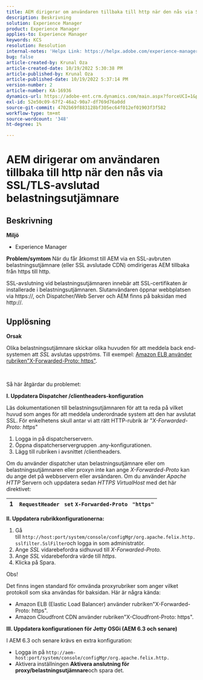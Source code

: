 ```yaml
---
title: AEM dirigerar om användaren tillbaka till http när den nås via SSL/TLS-avslutad belastningsutjämnare
description: Beskrivning
solution: Experience Manager
product: Experience Manager
applies-to: Experience Manager
keywords: KCS
resolution: Resolution
internal-notes: 'Helpx Link: https://helpx.adobe.com/experience-manager/kb/AEM-redirecting-back-to-http-on-accessed-via-SSL-terminated-Load-Balancer.html'
bug: false
article-created-by: Krunal Oza
article-created-date: 10/19/2022 5:30:38 PM
article-published-by: Krunal Oza
article-published-date: 10/19/2022 5:37:14 PM
version-number: 2
article-number: KA-16936
dynamics-url: https://adobe-ent.crm.dynamics.com/main.aspx?forceUCI=1&pagetype=entityrecord&etn=knowledgearticle&id=d23762bb-d34f-ed11-bba2-00224808679b
exl-id: 52e50c09-67f2-46a2-90a7-df769d76a0dd
source-git-commit: 4702b69f883128bf305ec64f012ef01903f3f582
workflow-type: tm+mt
source-wordcount: '348'
ht-degree: 1%

---
```


# AEM dirigerar om användaren tillbaka till http när den nås via SSL/TLS-avslutad belastningsutjämnare

## Beskrivning

<b>Miljö</b>
- Experience Manager



<b>Problem/symtom</b>
När du får åtkomst till AEM via en SSL-avbruten belastningsutjämnare (eller SSL avslutade CDN) omdirigeras AEM tillbaka från https till http.

SSL-avslutning vid belastningsutjämnaren innebär att SSL-certifikaten är installerade i belastningsutjämnaren. Slutanvändaren öppnar webbplatsen via https://, och Dispatcher/Web Server och AEM finns på baksidan med http://.




## Upplösning


<b>Orsak</b>

Olika belastningsutjämnare skickar olika huvuden för att meddela back end-systemen att *SSL* avslutas uppströms. Till exempel: [Amazon ELB använder rubriken&quot;X-Forwarded-Proto: https&quot;](https://docs.aws.amazon.com/elasticloadbalancing/latest/classic/x-forwarded-headers.html#x-forwarded-proto).

&#x200B; &#x200B; &#x200B; &#x200B; &#x200B; &#x200B;

Så här åtgärdar du problemet:

<b>I. Uppdatera Dispatcher /clientheaders-konfiguration</b>

Läs dokumentationen till belastningsutjämnaren för att ta reda på vilket huvud som anges för att meddela underordnade system att den har avslutat SSL. För enkelhetens skull antar vi att rätt HTTP-rubrik är &quot;*X-Forwarded-Proto: https*&quot;

1. Logga in på dispatcherservern.
2. Öppna dispatcherservergruppen .any-konfigurationen.
3. Lägg till rubriken i avsnittet /clientheaders.


Om du använder dispatcher utan belastningsutjämnare eller om belastningsutjämnaren eller proxyn inte kan ange *X-Forwarded-Proto* kan du ange det på webbservern eller avsändaren. Om du använder *Apache HTTP* Servern och uppdatera sedan *HTTPS VirtualHost* med det här direktivet:


| 1 | `RequestHeader ` `set` `X-Forwarded-Proto ` `"https"` |
| --- | --- |


<b>II. Uppdatera rubrikkonfigurationerna:</b>

1. Gå till `http://host:port/system/console/configMgr/org.apache.felix.http.sslfilter.SslFilter`och logga in som administratör.
2. Ange *SSL* vidarebefordra sidhuvud till *X-Forwarded-Proto.*
3. Ange *SSL* vidarebefordra värde till *https*.
4. Klicka på Spara.


Obs!

Det finns ingen standard för omvända proxyrubriker som anger vilket protokoll som ska användas för baksidan. Här är några kända:

- Amazon ELB (Elastic Load Balancer) använder rubriken&quot;X-Forwarded-Proto: https&quot;.
- Amazon Cloudfront CDN använder rubriken&quot;X-Cloudfront-Proto: https&quot;.


<b>III. Uppdatera konfigurationen för Jetty OSGi (AEM 6.3 och senare)</b>

I AEM 6.3 och senare krävs en extra konfiguration:

- Logga in på `http://aem-host:port/system/console/configMgr/org.apache.felix.http.`
- Aktivera inställningen <b>Aktivera anslutning för proxy/belastningsutjämnare</b>och spara det.
